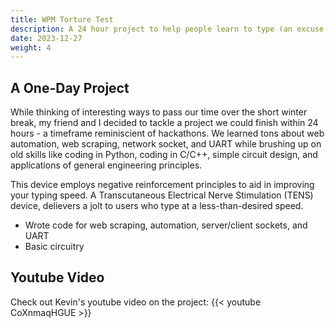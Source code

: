 ```yaml
---
title: WPM Torture Test
description: A 24 hour project to help people learn to type (an excuse to shock our friends).
date: 2023-12-27
weight: 4
---
```


## A One-Day Project
While thinking of interesting ways to pass our time over the short winter break, my friend and I decided to tackle a project we could finish within 24 hours - a timeframe reminiscient of hackathons. We learned tons about web automation, web scraping, network socket, and UART while brushing up on old skills like coding in Python, coding in C/C++, simple circuit design, and applications of general engineering principles.

This device employs negative reinforcement principles to aid in improving your typing speed. A Transcutaneous Electrical Nerve Stimulation (TENS) device, delievers a jolt to users who type at a less-than-desired speed.

- Wrote code for web scraping, automation, server/client sockets, and UART
- Basic circuitry

## Youtube Video

Check out Kevin's youtube video on the project:
{{< youtube CoXnmaqHGUE >}}